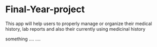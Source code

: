 # Final-Year-project
This app will help users to properly manage or organize their medical history, lab reports and also their currently using medicinal history

something
....
....
